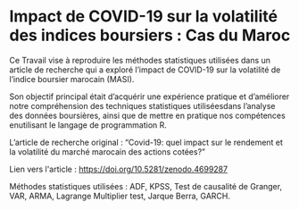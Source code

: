 # Impact de COVID-19 sur la volatilité des indices boursiers : Cas du Maroc

Ce Travail vise à reproduire les méthodes statistiques utilisées dans un article de recherche qui a exploré l’impact de COVID-19 sur la volatilité de l’indice boursier marocain (MASI).

Son objectif principal était d’acquérir une expérience pratique et d’améliorer notre compréhension des techniques statistiques utiliséesdans l’analyse des données boursières, ainsi que de mettre en pratique nos compétences enutilisant le langage de programmation R.

L’article de recherche original : “Covid-19: quel impact sur le rendement et la volatilité du marché marocain des actions cotées?”

Lien vers l'article : https://doi.org/10.5281/zenodo.4699287

Méthodes statistiques utilisées : ADF, KPSS, Test de causalité de Granger, VAR, ARMA, Lagrange Multiplier test, Jarque Berra, GARCH.
